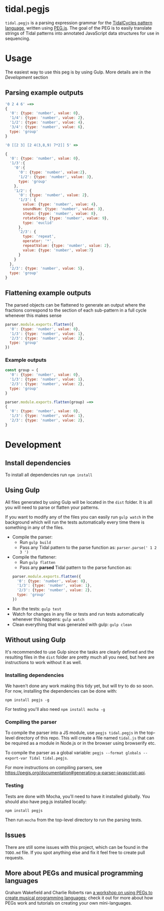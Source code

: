 tidal.pegjs
===

`tidal.pegjs` is a parsing expression grammar for the [TidalCycles pattern language](https://tidalcycles.org/patterns.html), written using [PEG.js](http://pegjs.org). The goal of the PEG is to easily translate strings of Tidal patterns into annotated JavaScript data structures for use in sequencing.

# Usage

The easiest way to use this peg is by using Gulp. More details are in the *Development* section

## Parsing example outputs

```js
'0 2 4 6' ==>
{
  '0': {type: 'number', value: 0},
  '1/4': {type: 'number', value: 2},
  '1/2': {type: 'number', value: 4},
  '3/4': {type: 'number', value: 6},
  type: 'group'
}
```


```js
'0 [[2 3] [2 4(3,8,9) 7*2]] 5' =>

{
  '0': {type: 'number', value: 0},
  '1/3':{
    '0':{
      '0': {type: 'number', value:2},
      '1/2': {type: 'number', value: 3},
      type: 'group'
    },
    '1/2': {
      '0': {type: 'number', value: 2},
      '1/3': {
        value: {type: 'number', value: 4},
        soundNum: {type: 'number', value: 3},
        steps: {type: 'number', value: 8},
        rotateStep: {type: 'number', value: 9},
        type: 'euclid'
      },
      '2/3': {
        type: 'repeat',
        operator: '*',
        repeatValue: {type: 'number', value: 2},
        value: {type: 'number', value:7}
      }
    }
  },
  '2/3': {type: 'number', value: 5},
  type: 'group'
}

```

## Flattening example outputs

The parsed objects can be flattened to generate an output where the fractions correspond to the section of each sub-pattern in a full cycle whenever this makes sense

```js
parser.module.exports.flatten({
  '0': {type: 'number', value: 0},
  '1/3': {type: 'number', value: 1},
  '2/3': {type: 'number', value: 2},
  type: 'group'
})
```
### Example outputs

```js
const group = {
  '0': {type: 'number', value: 0},
  '1/3': {type: 'number', value: 1},
  '2/3': {type: 'number', value: 2},
  type: 'group'
}

parser.module.exports.flatten(group) ==>
{
  '0': {type: 'number', value: 0},
  '1/3': {type: 'number', value: 1},
  '2/3': {type: 'number', value: 2},
}
```

# Development

## Install dependencies

To install all dependencies run `npm install`

## Using Gulp

All files generated by using Gulp will be located in the `dist` folder. It is all you will need to parse or flatten your patterns.

If you want to modify any of the files you can easily run `gulp watch` in the background which will run the tests automatically every time there is something in any of the files.

- Compile the parser:
  - Run `gulp build`
  - Pass any Tidal pattern to the parse function as: `parser.parse(' 1 2 3 ')`
- Compile the flattener:
  - Run `gulp flatten`
  - Pass any **parsed** Tidal pattern to the parse function as:
  ```js
  parser.module.exports.flatten({
    '0': {type: 'number', value: 0},
    '1/3': {type: 'number', value: 1},
    '2/3': {type: 'number', value: 2},
    type: 'group'
  })
  ```
- Run the tests: `gulp test`
- Watch for changes in any file or tests and run tests automatically whenever this happens: `gulp watch`
- Clean everything that was generated with gulp: `gulp clean`

## Without using Gulp

It's recommended to use Gulp since the tasks are clearly defined and the resulting files in the `dist` folder are pretty much all you need, but here are instructions to work without it as well.

### Installing dependencies
We haven't done any work making this tidy yet, but will try to do so soon. For now, installing the dependencies can be done with:

```
npm install pegjs -g
```

For testing you'll also need `npm install mocha -g`

### Compiling the parser

To compile the parser into a JS module, use `pegjs tidal.pegjs` in the top-level directory of this repo. This will create a file named `tidal.js` that can be required as a module in Node.js or in the browser using browserify etc.

To compile the parser as a global variable: `pegjs --format globals --export-var Tidal tidal.pegjs`.

For more instructions on compiling parsers, see https://pegjs.org/documentation#generating-a-parser-javascript-api.

### Testing

Tests are done with Mocha, you'll need to have it installed globally. You should also have peg.js installed locally:

`npm install pegjs`

Then run `mocha` from the top-level directory to run the parsing tests.

## Issues

There are still some issues with this project, which can be found in the `TODO.md` file. If you spot anything else and fix it feel free to create pull requests.

## More about PEGs and musical programming languages
Graham Wakefield and Charlie Roberts ran [a workshop on using PEGs to create musical programming languages](http://worldmaking.github.io/workshop_nime_2017/); check it out for more about how PEGs work and tutorials on creating your own mini-languages.
